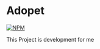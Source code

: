 # Adopet
[![NPM](https://img.shields.io/npm/l/react)](https://github.com/JeanCharles14/Adopet/blob/master/LICENSE)

This Project is development for me 
